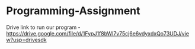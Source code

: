# Programming-Assignment

Drive link to run our program - https://drive.google.com/file/d/1FypJ1f8bWl7v75cj6e6vdyxdxQo73UDJ/view?usp=drivesdk
